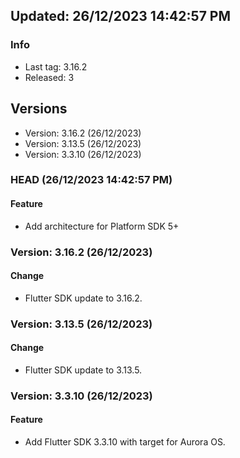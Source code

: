 ## Updated: 26/12/2023 14:42:57 PM

### Info

- Last tag: 3.16.2
- Released: 3

## Versions

- Version: 3.16.2 (26/12/2023)
- Version: 3.13.5 (26/12/2023)
- Version: 3.3.10 (26/12/2023)

### HEAD (26/12/2023 14:42:57 PM)

#### Feature

* Add architecture for Platform SDK 5+

### Version: 3.16.2 (26/12/2023)

#### Change

* Flutter SDK update to 3.16.2.

### Version: 3.13.5 (26/12/2023)

#### Change

* Flutter SDK update to 3.13.5.

### Version: 3.3.10 (26/12/2023)

#### Feature

* Add Flutter SDK 3.3.10 with target for Aurora OS.


